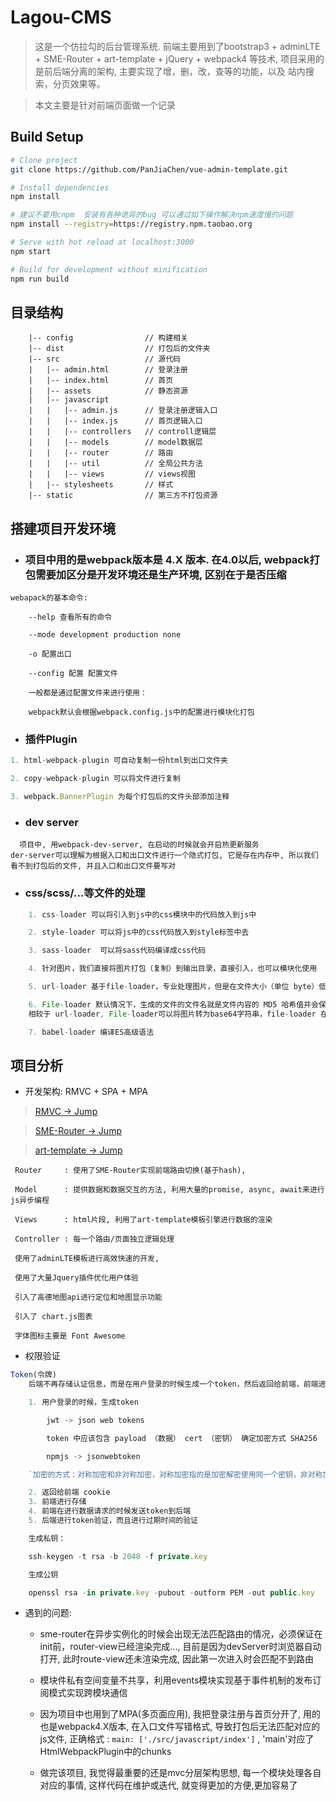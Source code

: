 # Lagou-CMS

> 这是一个仿拉勾的后台管理系统. 前端主要用到了bootstrap3 + adminLTE + SME-Router + art-template + jQuery + webpack4 等技术, 项目采用的是前后端分离的架构, 主要实现了增，删，改，查等的功能，以及 站内搜索，分页效果等。

> 本文主要是针对前端页面做一个记录

## Build Setup

```bash
# Clone project
git clone https://github.com/PanJiaChen/vue-admin-template.git

# Install dependencies
npm install

# 建议不要用cnpm  安装有各种诡异的bug 可以通过如下操作解决npm速度慢的问题
npm install --registry=https://registry.npm.taobao.org

# Serve with hot reload at localhost:3000
npm start

# Build for development without minification
npm run build
```

## 目录结构

```
    |-- config                // 构建相关
    |-- dist                  // 打包后的文件夹
    |-- src                   // 源代码
    |   |-- admin.html        // 登录注册
    |   |-- index.html        // 首页
    |   |-- assets            // 静态资源
    |   |-- javascript      
    |   |   |-- admin.js      // 登录注册逻辑入口
    |   |   |-- index.js      // 首页逻辑入口
    |   |   |-- controllers   // controll逻辑层
    |   |   |-- models        // model数据层
    |   |   |-- router        // 路由
    |   |   |-- util          // 全局公共方法
    |   |   |-- views         // views视图
    |   |-- stylesheets       // 样式
    |-- static                // 第三方不打包资源

```

## 搭建项目开发环境

- ### 项目中用的是webpack版本是 4.X 版本. 在4.0以后, webpack打包需要加区分是开发环境还是生产环境, 区别在于是否压缩

```
webapack的基本命令:

    --help 查看所有的命令

    --mode development production none

    -o 配置出口

    --config 配置 配置文件

    一般都是通过配置文件来进行使用：

    webpack默认会根据webpack.config.js中的配置进行模块化打包
```

- ### 插件Plugin

``` js
1. html-webpack-plugin 可自动复制一份html到出口文件夹

2. copy-webpack-plugin 可以将文件进行复制

3. webpack.BannerPlugin 为每个打包后的文件头部添加注释
```

- ### dev server

```
  项目中, 用webpack-dev-server, 在启动的时候就会开启热更新服务
der-server可以理解为根据入口和出口文件进行一个隐式打包, 它是存在内存中, 所以我们看不到打包后的文件, 并且入口和出口文件要写对
```

- ### css/scss/...等文件的处理

``` js
    1. css-loader 可以将引入到js中的css模块中的代码放入到js中

    2. style-loader 可以将js中的css代码放入到style标签中去

    3. sass-loader  可以将sass代码编译成css代码

    4. 针对图片，我们直接将图片打包（复制）到输出目录，直接引入，也可以模块化使用

    5. url-loader 基于file-loader，专业处理图片，但是在文件大小（单位 byte）低于指定的限制时，可以返回一个 DataURL。

    6. File-loader 默认情况下，生成的文件的文件名就是文件内容的 MD5 哈希值并会保留所引用资源的原始扩展名.简单来说，file-loader 就是将文件（由于一般是图片文件为主，所以下面通常使用图片两字作为替代，方便理解。其他的包括字体文件等），在进行一些处理后（主要是处理文件名和路径），移动打包后的目录中。
    相较于 url-loader, File-loader可以将图片转为base64字符串，file-loader 在功能上更加强大一些；

    7. babel-loader 编译ES高级语法
```

## 项目分析

 -  开发架构: RMVC + SPA + MPA
 > [RMVC → Jump](http://www.ruanyifeng.com/blog/2015/02/mvcmvp_mvvm.html)

 > [SME-Router → Jump](https://sme-fe.github.io/website-router/zh/)

> [art-template → Jump](https://aui.github.io/art-template/zh-cn/index.html)

```
 Router     : 使用了SME-Router实现前端路由切换(基于hash), 

 Model      : 提供数据和数据交互的方法, 利用大量的promise, async, await来进行js异步编程

 Views      : html片段, 利用了art-template模板引擎进行数据的渲染

 Controller : 每一个路由/页面独立逻辑处理

 使用了adminLTE模板进行高效快速的开发,

 使用了大量Jquery插件优化用户体验

 引入了高德地图api进行定位和地图显示功能

 引入了 chart.js图表

 字体图标主要是 Font Awesome
```

- 权限验证

``` js
Token(令牌)
    后端不再存储认证信息，而是在用户登录的时候生成一个token，然后返回给前端，前端进行存储，在需要进行验证的时候将token一并发送到后端，后端进行验证

    1. 用户登录的时候，生成token

        jwt -> json web tokens

        token 中应该包含 payload （数据） cert （密钥） 确定加密方式 SHA256

        npmjs -> jsonwebtoken

    `加密的方式：对称加密和非对称加密，对称加密指的是加密解密使用同一个密钥，非对称加密使用公钥和私钥，加密用私钥加密，解密用公钥解密`

    2. 返回给前端 cookie 
    3. 前端进行存储
    4. 前端在进行数据请求的时候发送token到后端
    5. 后端进行token验证，而且进行过期时间的验证

    生成私钥：

    ssh-keygen -t rsa -b 2048 -f private.key

    生成公钥

    openssl rsa -in private.key -pubout -outform PEM -out public.key
```

- 遇到的问题:
    
    -  sme-router在异步实例化的时候会出现无法匹配路由的情况，必须保证在init前，router-view已经渲染完成..., 目前是因为devServer时浏览器自动打开, 此时route-view还未渲染完成, 因此第一次进入时会匹配不到路由

    - 模块件私有空间变量不共享，利用events模块实现基于事件机制的发布订阅模式实现跨模块通信

    - 因为项目中也用到了MPA(多页面应用), 我把登录注册与首页分开了, 用的也是webpack4.X版本, 在入口文件写错格式, 导致打包后无法匹配对应的js文件, 正确格式 : `main: ['./src/javascript/index']` , 'main'对应了HtmlWebpackPlugin中的chunks

    - 做完该项目, 我觉得最重要的还是mvc分层架构思想, 每一个模块处理各自对应的事情, 这样代码在维护或迭代, 就变得更加的方便,更加容易了